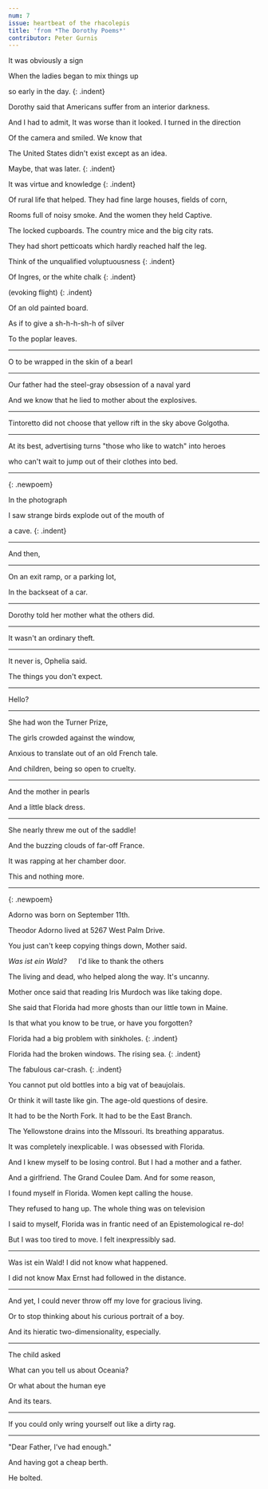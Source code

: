 ```yaml
---
num: 7
issue: heartbeat of the rhacolepis
title: 'from *The Dorothy Poems*'
contributor: Peter Gurnis
---
```


<style>
.indent {
    text-indent: 3rem;
}

article p {
    padding-left: 1.5rem!important;
    text-indent: -1.5rem;
}
</style>

It was obviously a sign

When the ladies began to mix things up

so early in the day.
{: .indent}

Dorothy said that Americans suffer from an interior darkness.

And I had to admit, It was worse than it looked. I turned in the
direction

Of the camera and smiled. We know that

The United States didn't exist except as an idea.

Maybe, that was later.
{: .indent}

It was virtue and knowledge
{: .indent}

Of rural life that helped. They had fine large houses, fields of corn,

Rooms full of noisy smoke. And the women they held Captive.

The locked cupboards. The country mice and the big city rats.

They had short petticoats which hardly reached half the leg.

Think of the unqualified voluptuousness
{: .indent}

Of Ingres, or the white chalk
{: .indent}

(evoking flight)
{: .indent}

Of an old painted board.

As if to give a sh-h-h-sh-h of silver

To the poplar leaves.

---

O to be wrapped in the skin of a bearI

---

Our father had the steel-gray obsession of a naval yard

And we know that he lied to mother about the explosives.

---

Tintoretto did not choose that yellow rift in the sky above Golgotha.

---

At its best, advertising turns "those who like to watch" into heroes

who can't wait to jump out of their clothes into bed.


---
{: .newpoem}

In the photograph

I saw strange birds explode out of the mouth of

a cave.
{: .indent}

---

And then,

---

On an exit ramp, or a parking lot,

In the backseat of a car.

---

Dorothy told her mother what the others did.

---

It wasn't an ordinary theft.

---

It never is, Ophelia said.

The things you don't expect.

---

Hello?

---

She had won the Turner Prize,

The girls crowded against the window,

Anxious to translate out of an old French tale.

And children, being so open to cruelty.

---

And the mother in pearls

And a little black dress.

---

She nearly threw me out of the saddle!

And the buzzing clouds of far-off France.

It was rapping at her chamber door.

This and nothing more.


---
{: .newpoem}

Adorno was born on September 11th.

Theodor Adorno lived at 5267 West Palm Drive.

You just can't keep copying things down, Mother said.

*Was ist ein Wald?*&nbsp;&nbsp;&nbsp;&nbsp;&nbsp;&nbsp;I'd like to thank the others

The living and dead, who helped along the way. It's uncanny.

Mother once said that reading Iris Murdoch was like taking dope.

She said that Florida had more ghosts than our little town in Maine.

Is that what you know to be true, or have you forgotten?

Florida had a big problem with sinkholes.
{: .indent}

Florida had the broken windows. The rising sea.
{: .indent}

The fabulous car-crash.
{: .indent}

You cannot put old bottles into a big vat of beaujolais.

Or think it will taste like gin. The age-old questions of desire.

It had to be the North Fork. It had to be the East Branch.

The Yellowstone drains into the MIssouri. Its breathing apparatus.

It was completely inexplicable. I was obsessed with Florida.

And I knew myself to be losing control. But I had a mother and a father.

And a girlfriend. The Grand Coulee Dam. And for some reason,

I found myself in Florida. Women kept calling the house.

They refused to hang up. The whole thing was on television

I said to myself, Florida was in frantic need of an Epistemological
re-do!

But I was too tired to move. I felt inexpressibly sad.

---

Was ist ein Wald! I did not know what happened.

I did not know Max Ernst had followed in the distance.

---

And yet, I could never throw off my love for gracious living.

Or to stop thinking about his curious portrait of a boy.

And its hieratic two-dimensionality, especially.

---

The child asked

What can you tell us about Oceania?

Or what about the human eye

And its tears.

---

If you could only wring yourself out like a dirty rag.

---

"Dear Father, I've had enough."

And having got a cheap berth.

He bolted.
